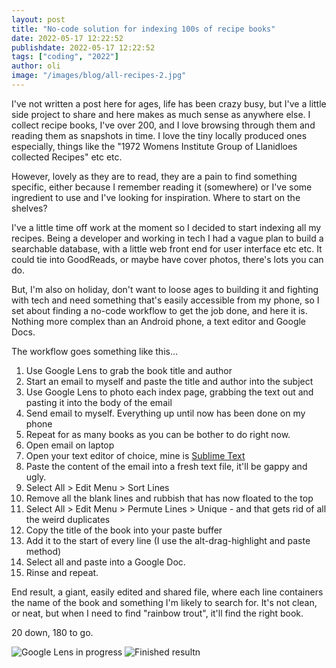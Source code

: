 ```yaml
---
layout: post
title: "No-code solution for indexing 100s of recipe books"
date: 2022-05-17 12:22:52
publishdate: 2022-05-17 12:22:52
tags: ["coding", "2022"]
author: oli
image: "/images/blog/all-recipes-2.jpg"
---
```


I've not written a post here for ages, life has been crazy busy, but I've a little side project to share and here makes as much sense as anywhere else.  I collect recipe books, I've over 200, and I love browsing through them and reading them as snapshots in time.  I love the tiny locally produced ones especially, things like the "1972 Womens Institute Group of Llanidloes collected Recipes" etc etc.

However, lovely as they are to read, they are a pain to find something specific, either because I remember reading it (somewhere) or I've some ingredient to use and I've looking for inspiration.  Where to start on the shelves?

I've a little time off work at the moment so I decided to start indexing all my recipes.  Being a developer and working in tech I had a vague plan to build a searchable database, with a little web front end for user interface etc etc.  It could tie into GoodReads, or maybe have cover photos, there's lots you can do.

But, I'm also on holiday, don't want to loose ages to building it and fighting with tech and need something that's easily accessible from my phone, so I set about finding a no-code workflow to get the job done, and here it is.  Nothing more complex than an Android phone, a text editor and Google Docs.

The workflow goes something like this...

1. Use Google Lens to grab the book title and author
2. Start an email to myself and paste the title and author into the subject
3. Use Google Lens to photo each index page, grabbing the text out and pasting it into the body of the email
4. Send email to myself.  Everything up until now has been done on my phone
5. Repeat for as many books as you can be bother to do right now.
6. Open email on laptop
7. Open your text editor of choice, mine is [Sublime Text](https://www.sublimetext.com/)
8. Paste the content of the email into a fresh text file, it'll be gappy and ugly.
9. Select All > Edit Menu > Sort Lines
10. Remove all the blank lines and rubbish that has now floated to the top
11. Select All > Edit Menu > Permute Lines > Unique - and that gets rid of all the weird duplicates
12. Copy the title of the book into your paste buffer
13. Add it to the start of every line (I use the alt-drag-highlight and paste method)
14. Select all and paste into a Google Doc.
15. Rinse and repeat.

End result, a giant, easily edited and shared file, where each line containers the name of the book and something I'm likely to search for.  It's not clean, or neat, but when I need to find "rainbow trout", it'll find the right book.

20 down, 180 to go.

![Google Lens in progress](/images/blog/turkey-gentle-00002.jpg)
![Finished resultn](/images/blog/turkey-gentle-00001.jpg)